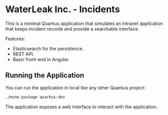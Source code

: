 # WaterLeak Inc. - Incidents

This is a minimal Quarkus application that simulates an intranet application that keeps incident records and provide a searchable interface.

Features:
- Elasticsearch for the persistence.
- REST API.
- Basic front-end in Angular.

## Running the Application

You can run the application in local like any other Quarkus project:

```bash
./mvnw package quarkus:dev
```

The application exposes a web interface to interact with the application.